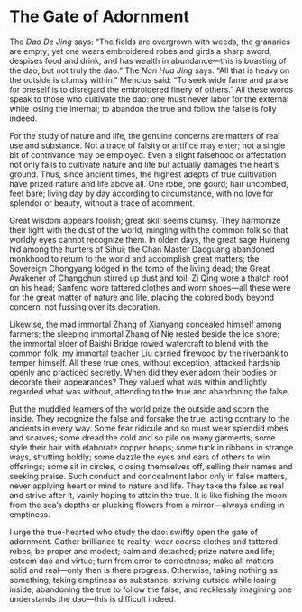 # The Gate of Adornment

The *Dao De Jing* says: “The fields are overgrown with weeds, the granaries are empty; yet one wears embroidered robes and girds a sharp sword, despises food and drink, and has wealth in abundance—this is boasting of the dao, but not truly the dao.” The *Nan Hua Jing* says: “All that is heavy on the outside is clumsy within.” Mencius said: “To seek wide fame and praise for oneself is to disregard the embroidered finery of others.” All these words speak to those who cultivate the dao: one must never labor for the external while losing the internal; to abandon the true and follow the false is folly indeed.

For the study of nature and life, the genuine concerns are matters of real use and substance. Not a trace of falsity or artifice may enter; not a single bit of contrivance may be employed. Even a slight falsehood or affectation not only fails to cultivate nature and life but actually damages the heart’s ground. Thus, since ancient times, the highest adepts of true cultivation have prized nature and life above all. One robe, one gourd; hair uncombed, feet bare; living day by day according to circumstance, with no love for splendor or beauty, without a trace of adornment.

Great wisdom appears foolish; great skill seems clumsy. They harmonize their light with the dust of the world, mingling with the common folk so that worldly eyes cannot recognize them. In olden days, the great sage Huineng hid among the hunters of Sihui; the Chan Master Daoguang abandoned monkhood to return to the world and accomplish great matters; the Sovereign Chongyang lodged in the tomb of the living dead; the Great Awakener of Changchun stirred up dust and toil; Zi Qing wore a thatch roof on his head; Sanfeng wore tattered clothes and worn shoes—all these were for the great matter of nature and life, placing the colored body beyond concern, not fussing over its decoration.

Likewise, the mad immortal Zhang of Xianyang concealed himself among farmers; the sleeping immortal Zhang of Nie rested beside the ice shore; the immortal elder of Baishi Bridge rowed watercraft to blend with the common folk; my immortal teacher Liu carried firewood by the riverbank to temper himself. All these true ones, without exception, attacked hardship openly and practiced secretly. When did they ever adorn their bodies or decorate their appearances? They valued what was within and lightly regarded what was without, attending to the true and abandoning the false.

But the muddled learners of the world prize the outside and scorn the inside. They recognize the false and forsake the true, acting contrary to the ancients in every way. Some fear ridicule and so must wear splendid robes and scarves; some dread the cold and so pile on many garments; some style their hair with elaborate copper hoops; some tuck in ribbons in strange ways, strutting boldly; some dazzle the eyes and ears of others to win offerings; some sit in circles, closing themselves off, selling their names and seeking praise. Such conduct and concealment labor only in false matters, never applying heart or mind to nature and life. They take the false as real and strive after it, vainly hoping to attain the true. It is like fishing the moon from the sea’s depths or plucking flowers from a mirror—always ending in emptiness.

I urge the true-hearted who study the dao: swiftly open the gate of adornment. Gather brilliance to reality; wear coarse clothes and tattered robes; be proper and modest; calm and detached; prize nature and life; esteem dao and virtue; turn from error to correctness; make all matters solid and real—only then is there progress. Otherwise, taking nothing as something, taking emptiness as substance, striving outside while losing inside, abandoning the true to follow the false, and recklessly imagining one understands the dao—this is difficult indeed.